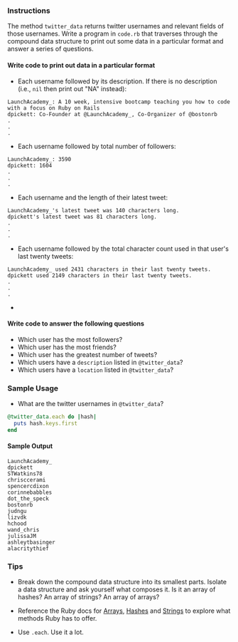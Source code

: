 ### Instructions

The method `twitter_data` returns twitter usernames and relevant fields of those usernames. Write a program in `code.rb` that traverses through the compound data structure to print out some data in a particular format and answer a series of questions.

#### Write code to print out data in a particular format

* Each username followed by its description. If there is no description (i.e., `nil` then print out "NA" instead):

```no-highlight
LaunchAcademy_: A 10 week, intensive bootcamp teaching you how to code with a focus on Ruby on Rails
dpickett: Co-Founder at @LaunchAcademy_, Co-Organizer of @bostonrb
.
.
.
```

* Each username followed by total number of followers:

```no-highlight
LaunchAcademy_: 3590
dpickett: 1604
.
.
.
```

* Each username and the length of their latest tweet:

```no-highlight
LaunchAcademy_'s latest tweet was 140 characters long.
dpickett's latest tweet was 81 characters long.
.
.
.
```

* Each username followed by the total character count used in that user's last twenty tweets:

```no-highlight
LaunchAcademy_ used 2431 characters in their last twenty tweets.
dpickett used 2149 characters in their last twenty tweets.
.
.
.
```

*

#### Write code to answer the following questions

* Which user has the most followers?
* Which user has the most friends?
* Which user has the greatest number of tweets?
* Which users have a `description` listed in `@twitter_data`?
* Which users have a `location` listed in `@twitter_data`?

### Sample Usage

* What are the twitter usernames in `@twitter_data`?

```ruby
@twitter_data.each do |hash|
  puts hash.keys.first
end
```

#### Sample Output

```no-highlight
LaunchAcademy_
dpickett
STWatkins78
chrisccerami
spencercdixon
corinnebabbles
dot_the_speck
bostonrb
judngu
lizvdk
hchood
wand_chris
julissaJM
ashleytbasinger
alacritythief
```

### Tips

* Break down the compound data structure into its smallest parts. Isolate a data structure and ask yourself what composes it. Is it an array of hashes? An array of strings? An array of arrays?

* Reference the Ruby docs for [Arrays](http://www.ruby-doc.org/core-2.2.0/Array.html), [Hashes](http://www.ruby-doc.org/core-2.2.0/Hash.html) and [Strings](http://www.ruby-doc.org/core-2.2.0/String.html) to explore what methods Ruby has to offer.

* Use `.each`. Use it a lot.
